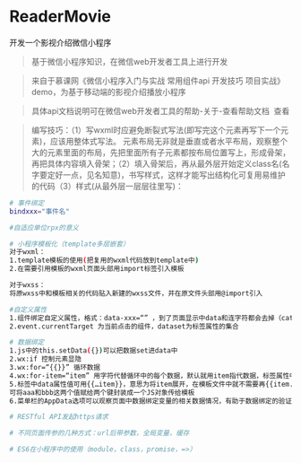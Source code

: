 # ReaderMovie
开发一个影视介绍微信小程序

> 基于微信小程序知识，在微信web开发者工具上进行开发

> 来自于慕课网《微信小程序入门与实战 常用组件api 开发技巧 项目实战》demo，为基于移动端的影视介绍播放小程序

> 具体api文档说明可在微信web开发者工具的帮助-关于-查看帮助文档  查看

> 编写技巧：（1）写wxml时应避免断裂式写法(即写完这个元素再写下一个元素)，应该用整体式写法。
元素布局无非就是垂直或者水平布局，观察整个大的元素里面的布局，先把里面所有子元素都按布局位置写上，形成骨架，再把具体内容填入骨架；（2）填入骨架后，再从最外层开始定义class名(名字要定好一点，见名知意)，书写样式，这样才能写出结构化可复用易维护的代码（3）样式(从最外层一层层往里写)：


``` bash
# 事件绑定
bindxxx="事件名"

#自适应单位rpx的意义

# 小程序模板化（template多层嵌套）
对于wxml：
1.template模板的使用(把复用的wxml代码放到template中)
2.在需要引用模板的wxml页面头部用import标签引入模板

对于wxss：
将原wxss中和模板相关的代码贴入新建的wxss文件，并在原文件头部用@import引入

#自定义属性
1.组件绑定自定义属性，格式：data-xxx=“” ，到了页面显示中data和连字符都会去掉（catchtap绑定可以阻止冒泡，bindtap不阻止）
2.event.currentTarget 为当前点击的组件，dataset为标签属性的集合

# 数据绑定
1.js中的this.setData({})可以把数据set进data中
2.wx:if 控制元素显隐
3.wx:for=“{{}}” 循环数据  
4.wx:for-item=“item” 用字符代替循环中的每个数据，默认就用item指代数据，标签属性中不用写也可以在子元素中{{item.xxx}}获取数据
5.标签中data属性值可用{{…item}}，意思为将item展开，在模板文件中就不需要再{{item.xxx}}而直接{{xxx}}写变量名即可。同时，{{a:aaa,b:bbb}}
可将aaa和bbb这两个值赋给两个键封装成一个JS对象传给模板
6.菜单栏的AppData选项可以观察页面中数据绑定变量的相关数据情况，有助于数据绑定的验证

# RESTful API发起https请求

# 不同页面传参的几种方式：url后带参数，全局变量，缓存

# ES6在小程序中的使用（module，class，promise，=>）
```

